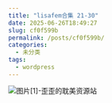 ```yaml
---
title: "lisafem合集 21-30"
date: 2025-06-26T18:49:27
slug: cf0f599b
permalink: /posts/cf0f599b/
categories:
  - 未分类
tags:
  - wordpress
---
```


![图片[1]-歪歪的耽美资源站](/images/wp/cf0f599b-0f631aca.jpg)
